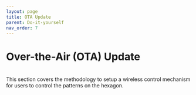 ```yaml
---
layout: page
title: OTA Update
parent: Do-it-yourself
nav_order: 7
---
```


# Over-the-Air (OTA) Update
<br>
This section covers the methodology to setup a wireless control mechanism for users to control the patterns on the hexagon.